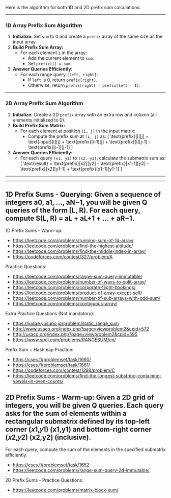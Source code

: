 Here is the algorithm for both 1D and 2D prefix sum calculations:

---

### 1D Array Prefix Sum Algorithm
1. **Initialize:** Set `sum` to 0 and create a `prefix` array of the same size as the input array.
2. **Build Prefix Sum Array:**
   - For each element `i` in the array:
     - Add the current element to `sum`.
     - Set `prefix[i] = sum`.
3. **Answer Queries Efficiently:**
   - For each range query `[left, right]`:
     - If `left` is 0, return `prefix[right]`.
     - Otherwise, return `prefix[right] - prefix[left - 1]`.

---

### 2D Array Prefix Sum Algorithm
1. **Initialize:** Create a 2D `prefix` array with an extra row and column (all elements initialized to 0).
2. **Build Prefix Sum Matrix:**
   - For each element at position `(i, j)` in the input matrix:
     - Compute the prefix sum at `(i, j)` as:
       \[
       \text{prefix}[i][j] = \text{input}[i][j] + \text{prefix}[i-1][j] + \text{prefix}[i][j-1] - \text{prefix}[i-1][j-1]
       \]
3. **Answer Queries Efficiently:**
   - For each query `(x1, y1)` to `(x2, y2)`, calculate the submatrix sum as:
     \[
     \text{result} = \text{prefix}[x2][y2] - \text{prefix}[x1-1][y2] - \text{prefix}[x2][y1-1] + \text{prefix}[x1-1][y1-1]
     \]

--------------------------------
--------------------------------
1D Prefix Sums - Querying:
Given a sequence of integers a0, a1, ..., aN−1, you will be given Q queries of the form [L, R).
For each query, compute S(L, R) = aL + aL+1 + ... + aR−1.
---
1D Prefix Sums - Warm-up:
- https://leetcode.com/problems/running-sum-of-1d-array/
- https://leetcode.com/problems/find-the-highest-altitude/
- https://leetcode.com/problems/find-the-middle-index-in-array/
- https://codeforces.com/contest/327/problem/A

Practice Questions:
- https://leetcode.com/problems/range-sum-query-immutable/
- https://leetcode.com/problems/number-of-ways-to-split-array/
- https://leetcode.com/problems/corporate-flight-bookings/
- https://leetcode.com/problems/product-of-array-except-self/
- https://leetcode.com/problems/number-of-sub-arrays-with-odd-sum/
- https://leetcode.com/problems/contiguous-array/

Extra Practice Questions (Not mandatory):
- https://judge.yosupo.jp/problem/static_range_sum
- http://www.usaco.org/index.php?page=viewproblem2&cpid=572
- http://usaco.org/index.php?page=viewproblem2&cpid=595
- https://www.spoj.com/problems/RANGESUM/en/

Prefix Sum + Hashmap Practice:
- https://cses.fi/problemset/task/1660/
- https://cses.fi/problemset/task/1661/
- https://codeforces.com/contest/1398/problem/C
- https://leetcode.com/problems/find-the-longest-substring-containing-vowels-in-even-counts/


2D Prefix Sums - Warm-up:
Given a 2D grid of integers, you will be given Q queries. Each query asks for the sum of elements within a rectangular submatrix defined by its top-left corner 
(𝑥1,𝑦1)
(x1,y1) and bottom-right corner 
(𝑥2,𝑦2)
(x2,y2) (inclusive).
----
For each query, compute the sum of the elements in the specified submatrix efficiently.
- https://cses.fi/problemset/task/1652
- https://leetcode.com/problems/range-sum-query-2d-immutable/

2D Prefix Sums - Practice Questions:
- https://leetcode.com/problems/matrix-block-sum/